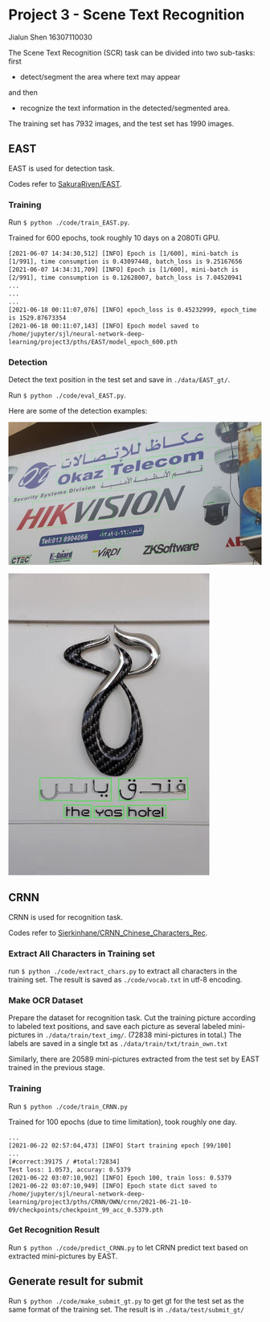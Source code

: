# Project 3 - Scene Text Recognition

Jialun Shen 16307110030



The Scene Text Recognition (SCR) task can be divided into two sub-tasks:
first 

- detect/segment the area where text may appear 

and then

- recognize the text information in the detected/segmented area.

The training set has 7932 images, and the test set has 1990 images.

## EAST

EAST is used for detection task.

Codes refer to [SakuraRiven/EAST](https://github.com/SakuraRiven/EAST).

### Training

Run `$ python ./code/train_EAST.py`.

Trained for 600 epochs, took roughly 10 days on a 2080Ti GPU.

```
[2021-06-07 14:34:30,512] [INFO] Epoch is [1/600], mini-batch is [1/991], time consumption is 0.43097448, batch_loss is 9.25167656
[2021-06-07 14:34:31,709] [INFO] Epoch is [1/600], mini-batch is [2/991], time consumption is 0.12628007, batch_loss is 7.04520941
...
...
...
[2021-06-18 00:11:07,076] [INFO] epoch_loss is 0.45232999, epoch_time is 1529.87673354
[2021-06-18 00:11:07,143] [INFO] Epoch model saved to /home/jupyter/sjl/neural-network-deep-learning/project3/pths/EAST/model_epoch_600.pth
```

### Detection

Detect the text position in the test set and save in `./data/EAST_gt/`.

Run `$ python ./code/eval_EAST.py`. 

Here are some of the detection examples:

![detected_tr_img_00001.jpg](./img/detected_tr_img_00001.jpg)

![detected_tr_img_00002.jpg](./img/detected_tr_img_00002.jpg)

## CRNN

CRNN is used for recognition task.

Codes refer to [Sierkinhane/CRNN_Chinese_Characters_Rec](https://github.com/Sierkinhane/CRNN_Chinese_Characters_Rec).

### Extract All Characters in Training set

run `$ python ./code/extract_chars.py` to extract all characters in the training set.
The result is saved as `./code/vocab.txt` in utf-8 encoding.

### Make OCR Dataset

Prepare the dataset for recognition task. 
Cut the training picture according to labeled text positions, 
and save each picture as several labeled mini-pictures in `./data/train/text_img/`. 
(72838 mini-pictures in total.)
The labels are saved in a single txt as `./data/train/txt/train_own.txt`

Similarly, there are 20589 mini-pictures extracted from the test set by EAST trained in the previous stage.

### Training

Run `$ python ./code/train_CRNN.py`

Trained for 100 epochs (due to time limitation), took roughly one day.

```
...
[2021-06-22 02:57:04,473] [INFO] Start training epoch [99/100]
...
[#correct:39175 / #total:72834]
Test loss: 1.0573, accuray: 0.5379
[2021-06-22 03:07:10,902] [INFO] Epoch 100, train loss: 0.5379
[2021-06-22 03:07:10,949] [INFO] Epoch state dict saved to /home/jupyter/sjl/neural-network-deep-learning/project3/pths/CRNN/OWN/crnn/2021-06-21-10-09/checkpoints/checkpoint_99_acc_0.5379.pth
```

### Get Recognition Result

Run `$ python ./code/predict_CRNN.py` to let CRNN predict text based on extracted mini-pictures by EAST.

## Generate result for submit

Run `$ python ./code/make_submit_gt.py` to get gt for the test set as the same format of the training set. The result is in `./data/test/submit_gt/`